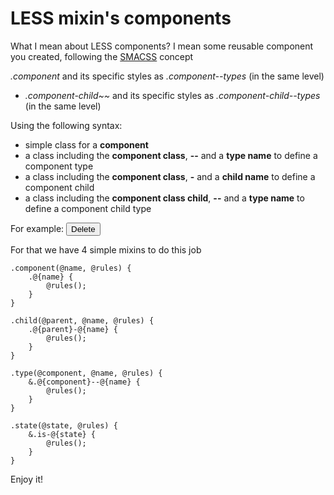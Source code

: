 LESS mixin's components
======================

What I mean about LESS components? I mean some reusable component you created, following the [SMACSS](https://smacss.com/) concept 

*.component* and its specific styles as *.component--types* (in the same level)
* *.component-child~~* and its specific styles as *.component-child--types* (in the same level)

Using the following syntax:
* simple class for a **component**
* a class including the **component class**, **--** and a **type name** to define a component type
* a class including the **component class**, **-** and a **child name** to define a component child
* a class including the **component class child**, **--** and a **type name** to define a component child type

For example:
~~<button class="button button--delete">Delete<i class="button-icon button-icon--delete"></i></button>~~

For that we have 4 simple mixins to do this job

```
.component(@name, @rules) {
    .@{name} {
        @rules();
    }
}

.child(@parent, @name, @rules) {
    .@{parent}-@{name} {
        @rules();
    }
}

.type(@component, @name, @rules) {
    &.@{component}--@{name} {
        @rules();
    }
}

.state(@state, @rules) {
    &.is-@{state} {
        @rules();
    }
}
```

Enjoy it!
